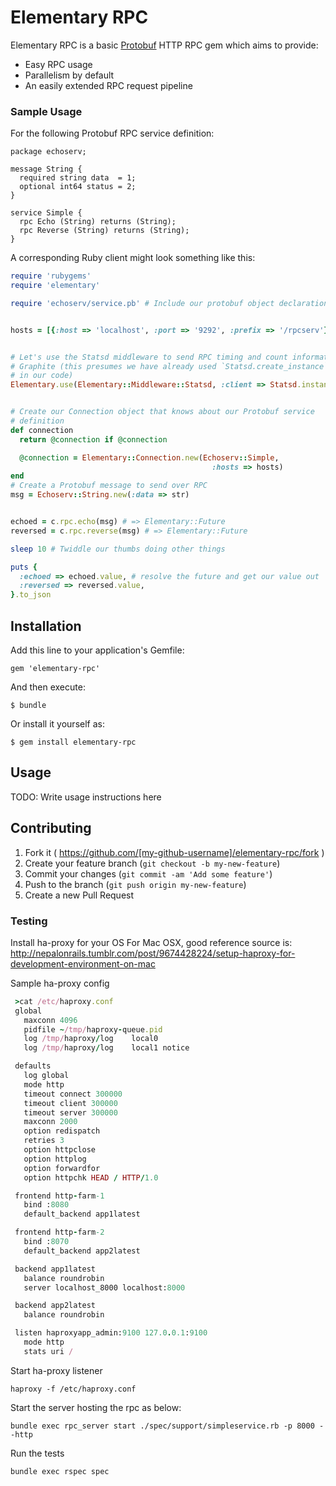 # Elementary RPC

Elementary RPC is a basic
[Protobuf](https://developers.google.com/protocol-buffers/docs/overview) HTTP
RPC gem which aims to provide:

 * Easy RPC usage
 * Parallelism by default
 * An easily extended RPC request pipeline

### Sample Usage

For the following Protobuf RPC service definition:

```
package echoserv;

message String {
  required string data  = 1;
  optional int64 status = 2;
}

service Simple {
  rpc Echo (String) returns (String);
  rpc Reverse (String) returns (String);
}
```

A corresponding Ruby client might look something like this:

```ruby
require 'rubygems'
require 'elementary'

require 'echoserv/service.pb' # Include our protobuf object declarations


hosts = [{:host => 'localhost', :port => '9292', :prefix => '/rpcserv'}]


# Let's use the Statsd middleware to send RPC timing and count information to 
# Graphite (this presumes we have already used `Statsd.create_instance` elsewhere
# in our code)
Elementary.use(Elementary::Middleware::Statsd, :client => Statsd.instance)


# Create our Connection object that knows about our Protobuf service
# definition
def connection
  return @connection if @connection

  @connection = Elementary::Connection.new(Echoserv::Simple,
                                             :hosts => hosts)
end
# Create a Protobuf message to send over RPC
msg = Echoserv::String.new(:data => str)


echoed = c.rpc.echo(msg) # => Elementary::Future
reversed = c.rpc.reverse(msg) # => Elementary::Future

sleep 10 # Twiddle our thumbs doing other things

puts {
  :echoed => echoed.value, # resolve the future and get our value out
  :reversed => reversed.value,
}.to_json
```

## Installation

Add this line to your application's Gemfile:

    gem 'elementary-rpc'

And then execute:

    $ bundle

Or install it yourself as:

    $ gem install elementary-rpc

## Usage

TODO: Write usage instructions here

## Contributing

1. Fork it ( https://github.com/[my-github-username]/elementary-rpc/fork )
2. Create your feature branch (`git checkout -b my-new-feature`)
3. Commit your changes (`git commit -am 'Add some feature'`)
4. Push to the branch (`git push origin my-new-feature`)
5. Create a new Pull Request

### Testing

Install ha-proxy for your OS
 For Mac OSX, good reference source is:
 http://nepalonrails.tumblr.com/post/9674428224/setup-haproxy-for-development-environment-on-mac

 Sample ha-proxy config
```ruby
 >cat /etc/haproxy.conf
 global
   maxconn 4096
   pidfile ~/tmp/haproxy-queue.pid
   log /tmp/haproxy/log    local0
   log /tmp/haproxy/log    local1 notice

 defaults
   log global
   mode http
   timeout connect 300000
   timeout client 300000
   timeout server 300000
   maxconn 2000
   option redispatch
   retries 3
   option httpclose
   option httplog
   option forwardfor
   option httpchk HEAD / HTTP/1.0

 frontend http-farm-1
   bind :8080
   default_backend app1latest

 frontend http-farm-2
   bind :8070
   default_backend app2latest

 backend app1latest
   balance roundrobin
   server localhost_8000 localhost:8000

 backend app2latest
   balance roundrobin

 listen haproxyapp_admin:9100 127.0.0.1:9100
   mode http
   stats uri /
```
Start ha-proxy listener

    haproxy -f /etc/haproxy.conf

Start the server hosting the rpc as below:

    bundle exec rpc_server start ./spec/support/simpleservice.rb -p 8000 --http

Run the tests

    bundle exec rspec spec

